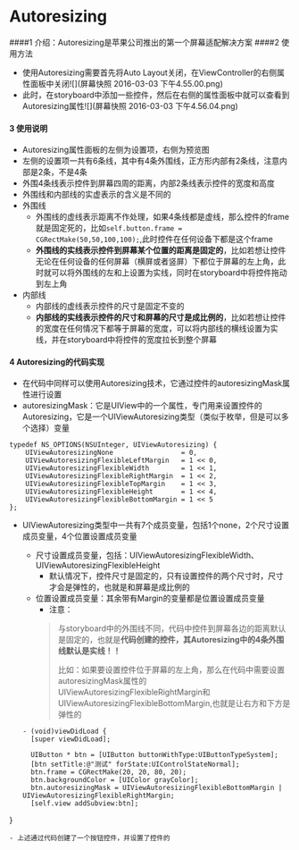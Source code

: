 # Autoresizing
####1 介绍：Autoresizing是苹果公司推出的第一个屏幕适配解决方案
####2 使用方法
- 使用Autoresizing需要首先将Auto Layout关闭，在ViewController的右侧属性面板中关闭![](屏幕快照 2016-03-03 下午4.55.00.png)
- 此时，在storyboard中添加一些控件，然后在右侧的属性面板中就可以查看到Autoresizing属性![](屏幕快照 2016-03-03 下午4.56.04.png)

#### 3 使用说明
- Autoresizing属性面板的左侧为设置项，右侧为预览图
- 左侧的设置项一共有6条线，其中有4条外围线，正方形内部有2条线，注意内部是2条，不是4条
- 外围4条线表示控件到屏幕四周的距离，内部2条线表示控件的宽度和高度
- 外围线和内部线的实虚表示的含义是不同的
- 外围线
  - 外围线的虚线表示距离不作处理，如果4条线都是虚线，那么控件的frame就是固定死的，比如```self.button.frame = CGRectMake(50,50,100,100);```,此时控件在任何设备下都是这个frame
  - **外围线的实线表示控件到屏幕某个位置的距离是固定的**，比如若想让控件无论在任何设备的任何屏幕（横屏或者竖屏）下都位于屏幕的左上角，此时就可以将外围线的左和上设置为实线，同时在storyboard中将控件拖动到左上角
- 内部线
  - 内部线的虚线表示控件的尺寸是固定不变的
  - **内部线的实线表示控件的尺寸和屏幕的尺寸是成比例的**，比如若想让控件的宽度在任何情况下都等于屏幕的宽度，可以将内部线的横线设置为实线，并在storyboard中将控件的宽度拉长到整个屏幕

#### 4 Autoresizing的代码实现
- 在代码中同样可以使用Autoresizing技术，它通过控件的autoresizingMask属性进行设置
- autoresizingMask：它是UIView中的一个属性，专门用来设置控件的Autoresizing，它是一个UIViewAutoresizing类型（类似于枚举，但是可以多个选择）变量
```objc
typedef NS_OPTIONS(NSUInteger, UIViewAutoresizing) {
    UIViewAutoresizingNone                 = 0,
    UIViewAutoresizingFlexibleLeftMargin   = 1 << 0,
    UIViewAutoresizingFlexibleWidth        = 1 << 1,
    UIViewAutoresizingFlexibleRightMargin  = 1 << 2,
    UIViewAutoresizingFlexibleTopMargin    = 1 << 3,
    UIViewAutoresizingFlexibleHeight       = 1 << 4,
    UIViewAutoresizingFlexibleBottomMargin = 1 << 5
};
```
- UIViewAutoresizing类型中一共有7个成员变量，包括1个none，2个尺寸设置成员变量，4个位置设置成员变量
  - 尺寸设置成员变量，包括：UIViewAutoresizingFlexibleWidth、UIViewAutoresizingFlexibleHeight
    - 默认情况下，控件尺寸是固定的，只有设置控件的两个尺寸时，尺寸才会是弹性的，也就是和屏幕是成比例的
  - 位置设置成员变量：其余带有Margin的变量都是位置设置成员变量
    - 注意：
    > 与storyboard中的外围线不同，代码中控件到屏幕各边的距离默认是固定的，也就是**代码创建的控件，其Autoresizing中的4条外围线默认是实线！！**
    >
    > 比如：如果要设置控件位于屏幕的左上角，那么在代码中需要设置autoresizingMask属性的UIViewAutoresizingFlexibleRightMargin和UIViewAutoresizingFlexibleBottomMargin,也就是让右方和下方是弹性的

  ```objc
  - (void)viewDidLoad {
    [super viewDidLoad];

    UIButton * btn = [UIButton buttonWithType:UIButtonTypeSystem];
    [btn setTitle:@"测试" forState:UIControlStateNormal];
    btn.frame = CGRectMake(20, 20, 80, 20);
    btn.backgroundColor = [UIColor grayColor];
    btn.autoresizingMask = UIViewAutoresizingFlexibleBottomMargin | UIViewAutoresizingFlexibleRightMargin;
    [self.view addSubview:btn];
}
  ```
  - 上述通过代码创建了一个按钮控件，并设置了控件的
  